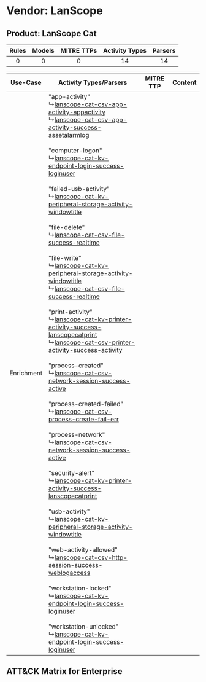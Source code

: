 Vendor: LanScope
================
Product: LanScope Cat
---------------------
| Rules | Models | MITRE TTPs | Activity Types | Parsers |
|:-----:|:------:|:----------:|:--------------:|:-------:|
|   0   |   0    |     0      |       14       |   14    |

|  Use-Case  | Activity Types/Parsers    | MITRE TTP | Content    |
|:----------:| ---- | --------- | ---- |
| Enrichment |  "app-activity"<br> ↳[lanscope-cat-csv-app-activity-appactivity](Ps/pC_lanscopecatcsvappactivityappactivity.md)<br> ↳[lanscope-cat-csv-app-activity-success-assetalarmlog](Ps/pC_lanscopecatcsvappactivitysuccessassetalarmlog.md)<br><br> "computer-logon"<br> ↳[lanscope-cat-kv-endpoint-login-success-loginuser](Ps/pC_lanscopecatkvendpointloginsuccessloginuser.md)<br><br> "failed-usb-activity"<br> ↳[lanscope-cat-kv-peripheral-storage-activity-windowtitle](Ps/pC_lanscopecatkvperipheralstorageactivitywindowtitle.md)<br><br> "file-delete"<br> ↳[lanscope-cat-csv-file-success-realtime](Ps/pC_lanscopecatcsvfilesuccessrealtime.md)<br><br> "file-write"<br> ↳[lanscope-cat-kv-peripheral-storage-activity-windowtitle](Ps/pC_lanscopecatkvperipheralstorageactivitywindowtitle.md)<br> ↳[lanscope-cat-csv-file-success-realtime](Ps/pC_lanscopecatcsvfilesuccessrealtime.md)<br><br> "print-activity"<br> ↳[lanscope-cat-kv-printer-activity-success-lanscopecatprint](Ps/pC_lanscopecatkvprinteractivitysuccesslanscopecatprint.md)<br> ↳[lanscope-cat-csv-printer-activity-success-activity](Ps/pC_lanscopecatcsvprinteractivitysuccessactivity.md)<br><br> "process-created"<br> ↳[lanscope-cat-csv-network-session-success-active](Ps/pC_lanscopecatcsvnetworksessionsuccessactive.md)<br><br> "process-created-failed"<br> ↳[lanscope-cat-csv-process-create-fail-err](Ps/pC_lanscopecatcsvprocesscreatefailerr.md)<br><br> "process-network"<br> ↳[lanscope-cat-csv-network-session-success-active](Ps/pC_lanscopecatcsvnetworksessionsuccessactive.md)<br><br> "security-alert"<br> ↳[lanscope-cat-kv-printer-activity-success-lanscopecatprint](Ps/pC_lanscopecatkvprinteractivitysuccesslanscopecatprint.md)<br><br> "usb-activity"<br> ↳[lanscope-cat-kv-peripheral-storage-activity-windowtitle](Ps/pC_lanscopecatkvperipheralstorageactivitywindowtitle.md)<br><br> "web-activity-allowed"<br> ↳[lanscope-cat-csv-http-session-success-weblogaccess](Ps/pC_lanscopecatcsvhttpsessionsuccessweblogaccess.md)<br><br> "workstation-locked"<br> ↳[lanscope-cat-kv-endpoint-login-success-loginuser](Ps/pC_lanscopecatkvendpointloginsuccessloginuser.md)<br><br> "workstation-unlocked"<br> ↳[lanscope-cat-kv-endpoint-login-success-loginuser](Ps/pC_lanscopecatkvendpointloginsuccessloginuser.md)<br> |    | [](RM/r_m_lanscope_lanscope_cat_Enrichment.md) |

ATT&CK Matrix for Enterprise
----------------------------
